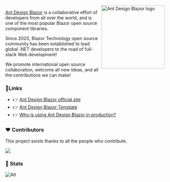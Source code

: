 
<img src="https://raw.githubusercontent.com/ant-design-blazor/ant-design-blazor/master/logo.svg" alt="Ant Design Blazor logo" height="200px" align="right" />

[Ant Design Blazor](https://github.com/ant-design-blazor) is a collaborative effort of developers from all over the world, and is one of the most popular Blazor open source component libraries.

Since 2020, Blazor Technology open source community has been established to lead global .NET developers to the road of full-stack Web development!

We promote international open source collaboration, welcome all new ideas, and all the contributions we can make!


### 📎Links

- 👉 [Ant Design Blazor official site](https://antblazor.com)
- 👉 [Ant Design Blazor Template](https://pro.antblazor.com)
- 👉 [Who is using Ant Design Blazor in production?](https://github.com/ant-design-blazor/ant-design-blazor/discussions/1693)

### ❤ Contributors 

This project exists thanks to all the people who contribute.

<a href="https://github.com/ant-design-blazor/ant-design-blazor/graphs/contributors">
  <img src="https://contrib.rocks/image?repo=ant-design-blazor/ant-design-blazor&max=1000&columns=15&anon=1" />
</a>


### 🌈 Stats 

![Alt](https://repobeats.axiom.co/api/embed/e65abfb2258c62189ec79b4e15cf6e4566cd96cb.svg "Repobeats analytics image")
